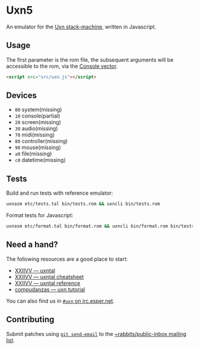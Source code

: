 # Uxn5

An emulator for the [Uxn stack-machine](https://wiki.xxiivv.com/site/uxn.html), written in Javascript. 

## Usage

The first parameter is the rom file, the subsequent arguments will be accessible to the rom, via the [Console vector](https://wiki.xxiivv.com/site/varvara.html#console).

```html
<script src="src/uxn.js"></script>
```

## Devices

- `00` system(missing)
- `10` console(partial)
- `20` screen(missing)
- `30` audio(missing)
- `70` midi(missing)
- `80` controller(missing)
- `90` mouse(missing)
- `a0` file(missing)
- `c0` datetime(missing)

## Tests

Build and run tests with reference emulator:

```sh
uxnasm etc/tests.tal bin/tests.rom && uxncli bin/tests.rom
```

Format tests for Javascript:

```sh
uxnasm etc/format.tal bin/format.rom && uxncli bin/format.rom bin/tests.rom > etc/program.js
```

## Need a hand?

The following resources are a good place to start:

* [XXIIVV — uxntal](https://wiki.xxiivv.com/site/uxntal.html)
* [XXIIVV — uxntal cheatsheet](https://wiki.xxiivv.com/site/uxntal_cheatsheet.html)
* [XXIIVV — uxntal reference](https://wiki.xxiivv.com/site/uxntal_reference.html)
* [compudanzas — uxn tutorial](https://compudanzas.net/uxn_tutorial.html)

You can also find us in [`#uxn` on irc.esper.net](ircs://irc.esper.net:6697/#uxn).

## Contributing

Submit patches using [`git send-email`](https://git-send-email.io/) to the [~rabbits/public-inbox mailing list](https://lists.sr.ht/~rabbits/public-inbox).
